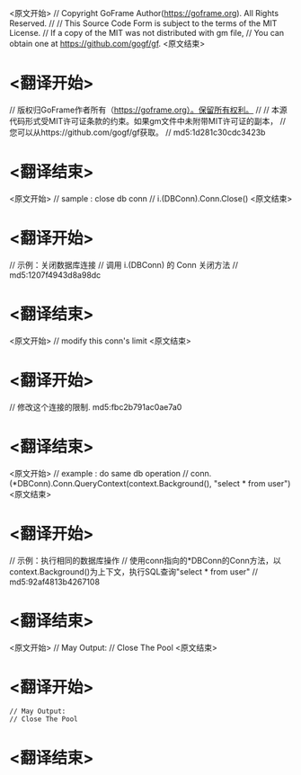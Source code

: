 
<原文开始>
// Copyright GoFrame Author(https://goframe.org). All Rights Reserved.
//
// This Source Code Form is subject to the terms of the MIT License.
// If a copy of the MIT was not distributed with gm file,
// You can obtain one at https://github.com/gogf/gf.
<原文结束>

# <翻译开始>
// 版权归GoFrame作者所有（https://goframe.org）。保留所有权利。
//
// 本源代码形式受MIT许可证条款的约束。如果gm文件中未附带MIT许可证的副本，
// 您可以从https://github.com/gogf/gf获取。
// md5:1d281c30cdc3423b
# <翻译结束>


<原文开始>
			// sample : close db conn
			// i.(DBConn).Conn.Close()
<原文结束>

# <翻译开始>
// 示例：关闭数据库连接
// 调用 i.(DBConn) 的 Conn 关闭方法
// md5:1207f4943d8a98dc
# <翻译结束>


<原文开始>
// modify this conn's limit
<原文结束>

# <翻译开始>
// 修改这个连接的限制. md5:fbc2b791ac0ae7a0
# <翻译结束>


<原文开始>
	// example : do same db operation
	// conn.(*DBConn).Conn.QueryContext(context.Background(), "select * from user")
<原文结束>

# <翻译开始>
// 示例：执行相同的数据库操作
// 使用conn指向的*DBConn的Conn方法，以context.Background()为上下文，执行SQL查询"select * from user"
// md5:92af4813b4267108
# <翻译结束>


<原文开始>
	// May Output:
	// Close The Pool
<原文结束>

# <翻译开始>
	// May Output:
	// Close The Pool
# <翻译结束>

